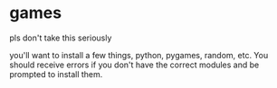 # games

pls don't take this seriously

you'll want to install a few things, python, pygames, random, etc. You should receive errors if you don't have the correct modules and be prompted to install them. 

